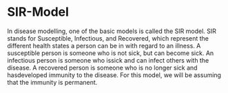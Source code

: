 # SIR-Model
In disease modelling, one of the basic models is called the SIR model. SIR stands for Susceptible, Infectious, and Recovered, which represent the different health states a person can be in with regard to an illness. 
A susceptible person is someone who is not sick, but can become sick. An infectious person is someone who issick and can infect others with the disease. A recovered person is someone who is no longer sick and hasdeveloped immunity to the disease. For this model, we will be assuming that the immunity is permanent.
